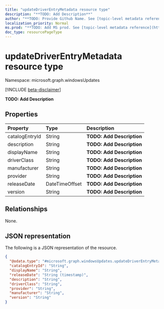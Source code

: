 ```yaml
---
title: "updateDriverEntryMetadata resource type"
description: "**TODO: Add Description**"
author: "**TODO: Provide Github Name. See [topic-level metadata reference](https://msgo.azurewebsites.net/add/document/guidelines/metadata.html#topic-level-metadata)**"
localization_priority: Normal
ms.prod: "**TODO: Add MS prod. See [topic-level metadata reference](https://msgo.azurewebsites.net/add/document/guidelines/metadata.html#topic-level-metadata)**"
doc_type: resourcePageType
---
```


# updateDriverEntryMetadata resource type

Namespace: microsoft.graph.windowsUpdates

[!INCLUDE [beta-disclaimer](../../includes/beta-disclaimer.md)]

**TODO: Add Description**

## Properties
|Property|Type|Description|
|:---|:---|:---|
|catalogEntryId|String|**TODO: Add Description**|
|description|String|**TODO: Add Description**|
|displayName|String|**TODO: Add Description**|
|driverClass|String|**TODO: Add Description**|
|manufacturer|String|**TODO: Add Description**|
|provider|String|**TODO: Add Description**|
|releaseDate|DateTimeOffset|**TODO: Add Description**|
|version|String|**TODO: Add Description**|

## Relationships
None.

## JSON representation
The following is a JSON representation of the resource.
<!-- {
  "blockType": "resource",
  "@odata.type": "microsoft.graph.windowsUpdates.updateDriverEntryMetadata"
}
-->
``` json
{
  "@odata.type": "#microsoft.graph.windowsUpdates.updateDriverEntryMetadata",
  "catalogEntryId": "String",
  "displayName": "String",
  "releaseDate": "String (timestamp)",
  "description": "String",
  "driverClass": "String",
  "provider": "String",
  "manufacturer": "String",
  "version": "String"
}
```

